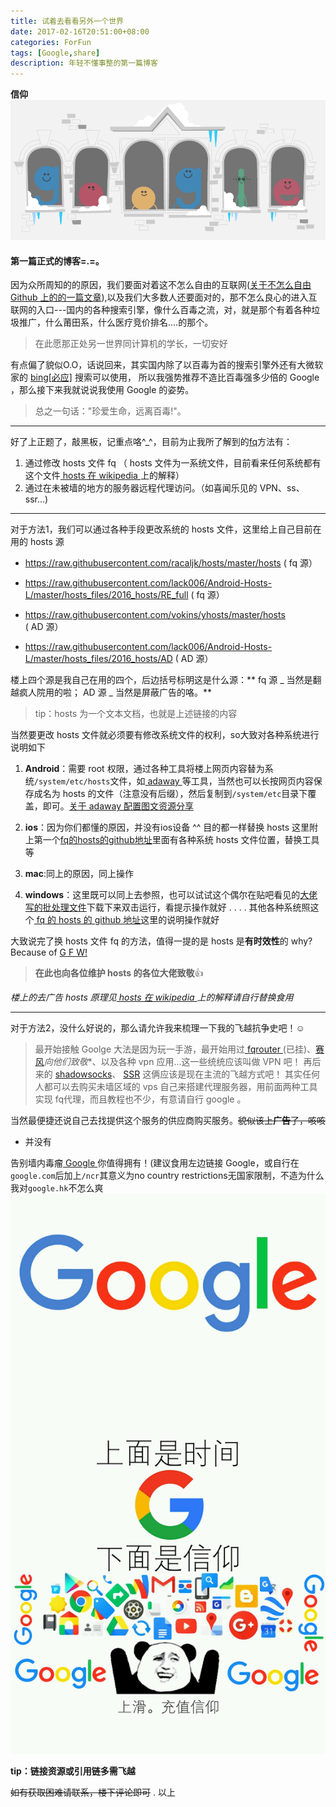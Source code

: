 ```yaml
---
title: 试着去看看另外一个世界
date: 2017-02-16T20:51:00+08:00
categories: ForFun
tags: [Google,share]
description: 年轻不懂事整的第一篇博客
---
```

**信仰**
![holidays-2017-eastern-europe-day-2-5670496677920768-hp2x.gif](/images/2017/02/1455974186.gif)


<!--more-->


#### 第一篇正式的博客=.=。

因为众所周知的的原因，我们要面对着这不怎么自由的互联网<!--more-->(<a href="https://github.com/racaljk/hosts/wiki/%E5%85%B3%E4%BA%8E%E4%B8%AD%E5%9B%BD%E7%9A%84%E4%BA%92%E8%81%94%E7%BD%91" target="_blank">关于不怎么自由 Github 上的的一篇文章</a>),以及我们大多数人还要面对的，那不怎么良心的进入互联网的入口---国内的各种搜索引擎，像什么百毒之流，对，就是那个有着各种垃圾推广，什么莆田系，什么医疗竞价排名....的那个。

> 在此愿那正处另一世界同计算机的学长，一切安好



有点偏了貌似O.O，话说回来，其实国内除了以百毒为首的搜索引擎外还有大微软家的 <a href="http://cn.bing.com/" target="_balnk">bing[必应]</a> 搜索可以使用，
所以我强势推荐不造比百毒强多少倍的 Google ，那么接下来我就说说我使用 Google 的姿势。
> 总之一句话："珍爱生命，远离百毒!"。

------------



好了上正题了，敲黑板，记重点咯^_^，目前为止我所了解到的<a href="https://zh.wikipedia.org/wiki/%E7%AA%81%E7%A0%B4%E7%BD%91%E7%BB%9C%E5%AE%A1%E6%9F%A5" target="_blank">fq</a>方法有：

1. 通过修改 hosts 文件 fq （ hosts 文件为一系统文件，目前看来任何系统都有这个文件<a href="https://zh.wikipedia.org/wiki/Hosts%E6%96%87%E4%BB%B6" target="_blank"> hosts 在 wikipedia </a>上的解释）
1. 通过在未被墙的地方的服务器远程代理访问。（如喜闻乐见的 VPN、ss、ssr...)

------------



对于方法1，我们可以通过各种手段更改系统的 hosts 文件，这里给上自己目前在用的 hosts 源

- https://raw.githubusercontent.com/racaljk/hosts/master/hosts ( fq 源）

- https://raw.githubusercontent.com/lack006/Android-Hosts-L/master/hosts_files/2016_hosts/RE_full ( fq 源）

- https://raw.githubusercontent.com/vokins/yhosts/master/hosts ( AD 源）

- https://raw.githubusercontent.com/lack006/Android-Hosts-L/master/hosts_files/2016_hosts/AD ( AD 源）

楼上四个源是我自己在用的四个，后边括号标明这是什么源：** fq 源 _ 当然是翻越疯人院用的啦； AD 源 _ 当然是屏蔽广告的咯。**
> tip：hosts 为一个文本文档，也就是上述链接的内容

当然要更改 hosts 文件就必须要有修改系统文件的权利，so大致对各种系统进行说明如下

1. **Android**：需要 root 权限，通过各种工具将楼上网页内容替为系统`/system/etc/hosts`文件，如<a href="http://www.coolapk.com/apk/org.adaway" target="_balnk"> adaway </a>等工具，当然也可以长按网页内容保存成名为 hosts 的文件（注意没有后缀），然后复制到`/system/etc`目录下覆盖，即可。<a href="https://blog.zzndb.com.cn/index.php/archives/14/" target="_blank">关于 adaway 配置图文资源分享</a>

1. **ios**：因为你们都懂的原因，并没有ios设备 ^^ 目的都一样替换 hosts 这里附上第一个<a href="https://github.com/racaljk/hosts" target="_blank">fq的hosts的github地址</a>里面有各种系统 hosts 文件位置，替换工具等

1. **mac**:同上的原因，同上操作

1. **windows**：这里既可以同上去参照，也可以试试这个偶尔在贴吧看见的<a href="https://drive.google.com/open?id=0B6fM8TXXPW5QOGg3bHc3X3U3VU0" target="_blank">大佬写的批处理文件</a>下载下来双击运行，看提示操作就好
.
.
.
. 其他各种系统照这个<a href="https://github.com/racaljk/hosts" target="_blank"> fq   的 hosts 的 github 地址</a>这里的说明操作就好

大致说完了换 hosts 文件 fq 的方法，值得一提的是 hosts 是**有时效性**的 why? Because of <a href="https://zh.wikipedia.org/wiki/%E9%98%B2%E7%81%AB%E9%95%BF%E5%9F%8E" target="_balnk">G F W!</a>
> **在此也向各位维护 hosts 的各位大佬致敬**:+1: 

*楼上的去广告 hosts 原理见<a href="https://zh.wikipedia.org/wiki/Hosts%E6%96%87%E4%BB%B6" target="_blank"> hosts 在 wikipedia </a>上的解释请自行替换食用*

------------



对于方法2，没什么好说的，那么请允许我来梳理一下我的飞越抗争史吧！:relaxed: 
> 最开始接触 Goolge 大法是因为玩一手游，最开始用过<a href="https://zh.wikipedia.org/wiki/Fqrouter" target="_blank"> fqrouter </a>(已挂)、<a href="https://zh.wikipedia.org/wiki/%E8%B3%BD%E9%A2%A8" target="_balnk">赛风</a>*向他们致敬**、以及各种     vpn 应用...这一些统统应该叫做 VPN 吧！ 再后来的
<a href="https://zh.wikipedia.org/wiki/Shadowsocks" target="_blank">shadowsocks</a>、
<a href="https://github.com/breakwa11/shadowsocks-rss" target="_blank">SSR</a> 这俩应该是现在主流的飞越方式吧！ 
其实任何人都可以去购买未墙区域的 vps 自己来搭建代理服务器，用前面两种工具实现 fq代理，而且教程也不少，有意请自行 google 。

当然最便捷还说自己去找提供这个服务的供应商购买服务。~~貌似该上**广告**了，咳咳~~

- 并没有

告别墙内毒瘤<a href="https://google.com/ncr" target="_blank"> Google </a>你值得拥有！(建议食用左边链接 Google，或自行在`google.com`后加上`/ncr`其意义为no country restrictions无国家限制，不造为什么我对`google.hk`不怎么爽
![IMG_20170216_222530.png](/images/2017/02/720628806.png)

**tip：链接资源或引用链多需飞越**

<n6>~~如有获取困难请联系，楼下评论即可~~</n6>
.
以上
